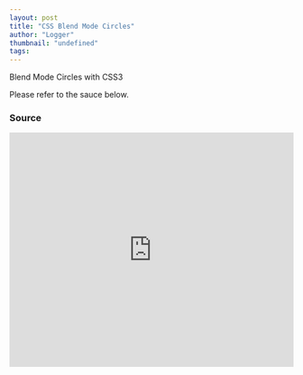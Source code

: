 ```yaml
---
layout: post
title: "CSS Blend Mode Circles"
author: "Logger"
thumbnail: "undefined"
tags: 
---
```



Blend Mode Circles with CSS3

Please refer to the sauce below.

### Source

<iframe allowfullscreen="true" allowpaymentrequest="true" allowtransparency="true" class="cp_embed_iframe " frameborder="0" height="415" width="100%" name="cp_embed_1" scrolling="no" src="https://codepen.io/jaehee/embed/dWpYKZ?height=415&amp;theme-id=19458&amp;slug-hash=dWpYKZ&amp;default-tab=css%2Cresult&amp;user=jaehee&amp;embed-version=2&amp;pen-title=CSS%20Blend%20Mode%20Circles&amp;name=cp_embed_1" style="width: 100%; overflow:hidden; display:block;" title="CSS Blend Mode Circles" loading="lazy" id="cp_embed_dWpYKZ"></iframe>